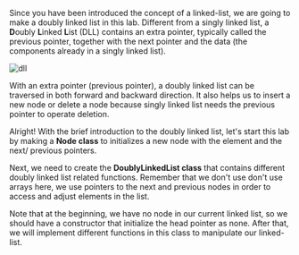 <!--title={Setup a Doubly Linked List}--> 

<!--badges={Algorithms:30,Python:15}-->

<!--concepts={The Linked List, The Node}-->

Since you have been introduced the concept of a linked-list, we are going to make a doubly linked list in this lab. Different from a singly linked list, a **D**oubly **L**inked **L**ist (DLL) contains an extra pointer, typically called the previous pointer, together with the next pointer and the data (the components already in a singly linked list).

![dll](https://media.geeksforgeeks.org/wp-content/cdn-uploads/gq/2014/03/DLL1.png) 

With an extra pointer (previous pointer), a doubly linked list can be traversed in both forward and backward direction. It also helps us to insert a new node or delete a node because singly linked list needs the previous pointer to operate deletion.

Alright! With the brief introduction to the doubly linked list, let's start this lab by making a **Node class** to initializes a new node with the element and the next/ previous pointers.

Next, we need to create the **DoublyLinkedList class** that contains different doubly linked list related functions. Remember that we don't use don't use arrays here, we use pointers to the next and previous nodes in order to access and adjust elements in the list. 

Note that at the beginning, we have no node in our current linked list, so we should have a constructor that initialize the head pointer as none. After that, we will implement different functions in this class to manipulate our linked-list.